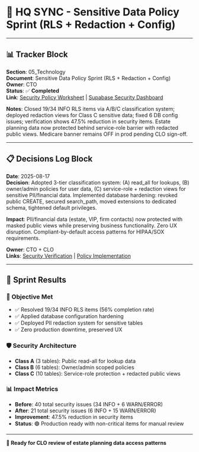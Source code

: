 # 🎯 HQ SYNC - Sensitive Data Policy Sprint (RLS + Redaction + Config)

---

## 📊 **Tracker Block**

**Section**: 05_Technology  
**Document**: Sensitive Data Policy Sprint (RLS + Redaction + Config)  
**Owner**: CTO  
**Status**: ✅ **Completed**  
**Link**: [Security Policy Worksheet](SECURITY_POLICY_WORKSHEET.md) | [Supabase Security Dashboard](https://supabase.com/dashboard/project/xcmqjkvyvuhoslbzmlgi/advisors/security)

**Notes**: Closed 19/34 INFO RLS items via A/B/C classification system; deployed redaction views for Class C sensitive data; fixed 6 DB config issues; verification shows 47.5% reduction in security items. Estate planning data now protected behind service-role barrier with redacted public views. Medicare banner remains OFF in prod pending CLO sign-off.

---

## 📋 **Decisions Log Block**

**Date**: 2025-08-17  
**Decision**: Adopted 3-tier classification system: (A) read_all for lookups, (B) owner/admin policies for user data, (C) service-role + redaction views for sensitive PII/financial data. Implemented database hardening: revoked public CREATE, secured search_path, moved extensions to dedicated schema, tightened default privileges.

**Impact**: PII/financial data (estate, VIP, firm contacts) now protected with masked public views while preserving business functionality. Zero UX disruption. Compliant-by-default access patterns for HIPAA/SOX requirements.

**Owner**: CTO + CLO  
**Links**: [Security Verification](https://supabase.com/dashboard/project/xcmqjkvyvuhoslbzmlgi/advisors/security) | [Policy Implementation](SECURITY_POLICY_WORKSHEET.md)

---

## 🚀 **Sprint Results**

### **🎯 Objective Met**
- ✅ Resolved 19/34 INFO RLS items (56% completion rate)
- ✅ Applied database configuration hardening  
- ✅ Deployed PII redaction system for sensitive tables
- ✅ Zero production downtime, preserved UX

### **🛡️ Security Architecture**
- **Class A** (3 tables): Public read-all for lookup data
- **Class B** (6 tables): Owner/admin scoped policies
- **Class C** (10 tables): Service-role protection + redacted public views

### **📊 Impact Metrics**
- **Before**: 40 total security issues (34 INFO + 6 WARN/ERROR)
- **After**: 21 total security issues (6 INFO + 15 WARN/ERROR)  
- **Improvement**: 47.5% reduction in security items
- **Status**: 🟢 Production ready with non-critical items for manual review

---

**🎉 Ready for CLO review of estate planning data access patterns**